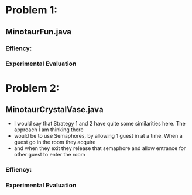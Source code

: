 # Problem 1:
## MinotaurFun.java

### Effiency:
### Experimental Evaluation


# Problem 2:
## MinotaurCrystalVase.java

- I would say that Strategy 1 and 2 have quite some similarities here. The approach I am thinking there
- would be to use Semaphores, by allowing 1 guest in at a time. When a guest go in the room they acquire
- and when they exit they release that semaphore and allow entrance for other guest to enter the room


### Effiency:
### Experimental Evaluation